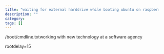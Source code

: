 ```yaml
---
title: "waiting for external harddrive while booting ubuntu on raspberrry pi"
description: ""
category: 
tags: []
---
```



/boot/cmdline.txtworking with new technology at a software agency

rootdelay=15
